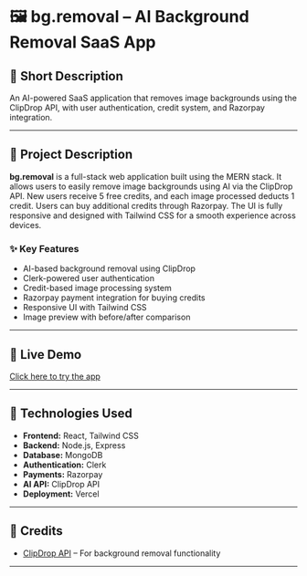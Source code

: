 # 🖼️ bg.removal – AI Background Removal SaaS App

## 📌 Short Description
An AI-powered SaaS application that removes image backgrounds using the ClipDrop API, with user authentication, credit system, and Razorpay integration.

---

## 📖 Project Description

**bg.removal** is a full-stack web application built using the MERN stack. It allows users to easily remove image backgrounds using AI via the ClipDrop API. New users receive 5 free credits, and each image processed deducts 1 credit. Users can buy additional credits through Razorpay. The UI is fully responsive and designed with Tailwind CSS for a smooth experience across devices.

### ✨ Key Features
- AI-based background removal using ClipDrop
- Clerk-powered user authentication
- Credit-based image processing system
- Razorpay payment integration for buying credits
- Responsive UI with Tailwind CSS
- Image preview with before/after comparison

---

## 🔗 Live Demo
[Click here to try the app](https://bg-removal-three-gules.vercel.app/)

---



## 🧰 Technologies Used

- **Frontend:** React, Tailwind CSS
- **Backend:** Node.js, Express
- **Database:** MongoDB
- **Authentication:** Clerk
- **Payments:** Razorpay
- **AI API:** ClipDrop API
- **Deployment:** Vercel

---

## 🙌 Credits

- [ClipDrop API](https://clipdrop.co/apis) – For background removal functionality

---

